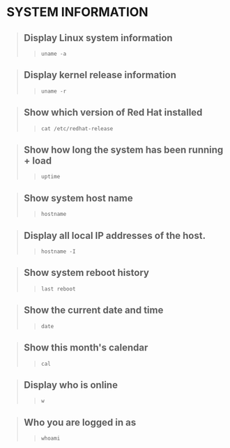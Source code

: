 # SYSTEM INFORMATION

> ## Display Linux system information
> > ```
> > uname -a
> > ```

> ## Display kernel release information
> > ```
> > uname -r
> > ```

>  ## Show which version of Red Hat installed
> > ```
> > cat /etc/redhat-release
> > ```

> ## Show how long the system has been running + load
> > ```
> > uptime
> > ```

> ## Show system host name
> > ```
> > hostname
> > ```

> ## Display all local IP addresses of the host.
> > ```
> > hostname -I
> > ```

> ## Show system reboot history
> > ```
> > last reboot
> > ```

> ## Show the current date and time
> > ```
> > date
> > ```

> ## Show this month's calendar
> > ```
> > cal
> > ```

> ## Display who is online
> > ```
> > w
> > ```

> ## Who you are logged in as
> > ```
> > whoami
> > ```

